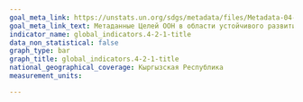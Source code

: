 ```yaml
---
goal_meta_link: https://unstats.un.org/sdgs/metadata/files/Metadata-04-02-01.pdf
goal_meta_link_text: Метаданные Целей ООН в области устойчивого развития (PDF, 866 КБ)
indicator_name: global_indicators.4-2-1-title
data_non_statistical: false
graph_type: bar
graph_title: global_indicators.4-2-1-title
national_geographical_coverage: Кыргызская Республика
measurement_units: 

---
```

